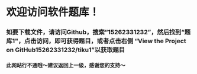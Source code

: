 # 欢迎访问软件题库！

### 如要下载文件，请访问Github，搜索“15262331232”，然后找到“题库1"，点击访问，即可获得题目，或者点击右侧 “View the Project on GitHub15262331232/tiku1”以获取题目


#### 此网站行不通哦～建议返回上一级，感谢您的支持～

